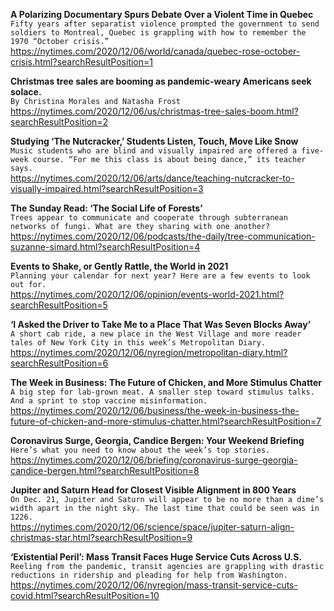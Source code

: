 **A Polarizing Documentary Spurs Debate Over a Violent Time in Quebec**\
`Fifty years after separatist violence prompted the government to send soldiers to Montreal, Quebec is grappling with how to remember the 1970 “October crisis.”`\
https://nytimes.com/2020/12/06/world/canada/quebec-rose-october-crisis.html?searchResultPosition=1

**Christmas tree sales are booming as pandemic-weary Americans seek solace.**\
`By Christina Morales and Natasha Frost`\
https://nytimes.com/2020/12/06/us/christmas-tree-sales-boom.html?searchResultPosition=2

**Studying ‘The Nutcracker,’ Students Listen, Touch, Move Like Snow**\
`Music students who are blind and visually impaired are offered a five-week course. “For me this class is about being dance,” its teacher says.`\
https://nytimes.com/2020/12/06/arts/dance/teaching-nutcracker-to-visually-impaired.html?searchResultPosition=3

**The Sunday Read: ‘The Social Life of Forests’**\
`Trees appear to communicate and cooperate through subterranean networks of fungi. What are they sharing with one another?`\
https://nytimes.com/2020/12/06/podcasts/the-daily/tree-communication-suzanne-simard.html?searchResultPosition=4

**Events to Shake, or Gently Rattle, the World in 2021**\
`Planning your calendar for next year? Here are a few events to look out for.`\
https://nytimes.com/2020/12/06/opinion/events-world-2021.html?searchResultPosition=5

**‘I Asked the Driver to Take Me to a Place That Was Seven Blocks Away’**\
`A short cab ride, a new place in the West Village and more reader tales of New York City in this week’s Metropolitan Diary.`\
https://nytimes.com/2020/12/06/nyregion/metropolitan-diary.html?searchResultPosition=6

**The Week in Business: The Future of Chicken, and More Stimulus Chatter**\
`A big step for lab-grown meat. A smaller step toward stimulus talks. And a sprint to stop vaccine misinformation.`\
https://nytimes.com/2020/12/06/business/the-week-in-business-the-future-of-chicken-and-more-stimulus-chatter.html?searchResultPosition=7

**Coronavirus Surge, Georgia, Candice Bergen: Your Weekend Briefing**\
`Here’s what you need to know about the week’s top stories.`\
https://nytimes.com/2020/12/06/briefing/coronavirus-surge-georgia-candice-bergen.html?searchResultPosition=8

**Jupiter and Saturn Head for Closest Visible Alignment in 800 Years**\
`On Dec. 21, Jupiter and Saturn will appear to be no more than a dime’s width apart in the night sky. The last time that could be seen was in 1226.`\
https://nytimes.com/2020/12/06/science/space/jupiter-saturn-align-christmas-star.html?searchResultPosition=9

**‘Existential Peril’: Mass Transit Faces Huge Service Cuts Across U.S.**\
`Reeling from the pandemic, transit agencies are grappling with drastic reductions in ridership and pleading for help from Washington.`\
https://nytimes.com/2020/12/06/nyregion/mass-transit-service-cuts-covid.html?searchResultPosition=10

